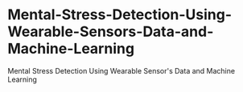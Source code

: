 # Mental-Stress-Detection-Using-Wearable-Sensors-Data-and-Machine-Learning
Mental Stress Detection Using Wearable Sensor's Data and Machine Learning

